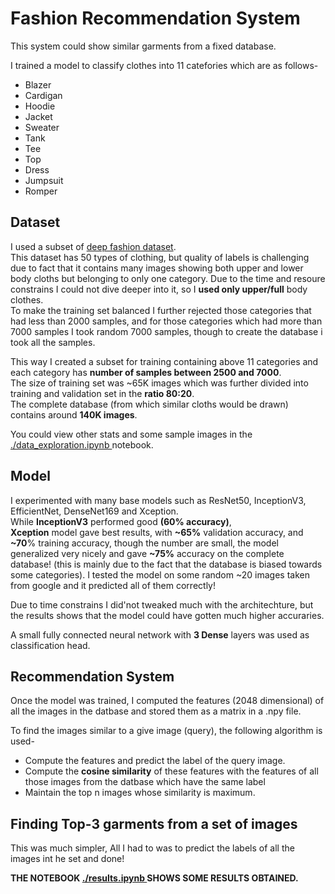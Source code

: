 # Fashion Recommendation System
This system could show similar garments from a fixed database.

I trained a model to classify clothes into 11 catefories which are as follows-
- Blazer
- Cardigan
- Hoodie
- Jacket
- Sweater
- Tank
- Tee
- Top
- Dress
- Jumpsuit
- Romper

## Dataset
I used a subset of <a href = "https://mmlab.ie.cuhk.edu.hk/projects/DeepFashion.html" > deep fashion dataset</a>. <br>
This dataset has 50 types of clothing, but quality of labels is challenging due to fact that it contains many images showing both upper and lower body cloths but belonging to only one category. Due to the time and resoure constrains I could not dive deeper into it, so I **used only upper/full** body clothes. <br>
To make the training set balanced I further rejected those categories that had less than 2000 samples, and for those categories which had more than 7000 samples I took random 7000 samples, though to create the database i took all the samples.

This way I created a subset for training containing above 11 categories and each category has **number of samples between 2500 and 7000**. <br>
The size of training set was ~65K images which was further divided into training and validation set in the **ratio 80:20**. <br>
The complete database (from which similar cloths would be drawn) contains around **140K images**.

You could view other stats and some sample images in the <a href= "data_exploration.ipynb" > ./data_exploration.ipynb </a> notebook.
 
## Model
I experimented with many base models such as ResNet50, InceptionV3, EfficientNet, DenseNet169 and Xception. <br>
While **InceptionV3** performed good **(60% accuracy)**, <br>
**Xception** model gave best results, with **~65%** validation accuracy, and **~70**% training accuracy, though the number are small, the model generalized very nicely and gave **~75%** accuracy on the complete database! (this is mainly due to the fact that the database is biased towards some categories). I tested the model on some random ~20 images taken from google and it predicted all of them correctly!

Due to time constrains I did'not tweaked much with the architechture, but the results shows that the model could have gotten much higher accuraries.

A small fully connected neural network with **3 Dense** layers was used as classification head.

## Recommendation System
Once the model was trained, I computed the features (2048 dimensional) of all the images in the datbase and stored them as a matrix in a .npy file.

To find the images similar to a give image (query), the following algorithm is used-

- Compute the features and predict the label of the query image.
- Compute the **cosine similarity** of these features with the features of all those images from the datbase which have the same label
- Maintain the top n images whose similarity is maximum.

## Finding Top-3 garments from a set of images
This was much simpler, All I had to was to predict the labels of all the images int he set and done!

**THE NOTEBOOK <a href="./results.ipynb"> ./results.ipynb </a>  SHOWS SOME RESULTS OBTAINED.**